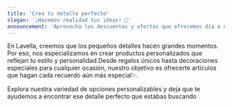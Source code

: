 ```yaml
---
title: 'Crea tu detalle perfecto'
slogan: '¡Hacemos realidad tus ideas! 🤎'
announcement: 'Aprovecha los descuentos y ofertas que ofrecemos día a día!'
---
```


<p>
    En Lavella, creemos que los pequeños detalles hacen grandes momentos. Por eso, nos especializamos        en crear productos personalizados que reflejan tu estilo y personalidad.Desde regalos únicos hasta decoraciones especiales para cualquier ocasión, nuestro objetivo es ofrecerte artículos que hagan cada recuerdo aún más especial✨. 
</p>
<p>
    Explora nuestra variedad de opciones personalizables y deja que te ayudemos a encontrar ese detalle perfecto que estabas buscando
    
</p>